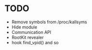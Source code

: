 # TODO
- Remove symbols from /proc/kallsyms
- Hide module
- Communication API
- RootKit revealer
- hook find_vpid() and so
